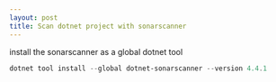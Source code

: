 ```yaml
---
layout: post
title: Scan dotnet project with sonarscanner
---
```


install the sonarscanner as a global dotnet tool
```powershell
dotnet tool install --global dotnet-sonarscanner --version 4.4.1
```